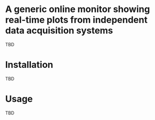 # A generic online monitor showing real-time plots from independent data acquisition systems

TBD

# Installation

TBD

# Usage

TBD

